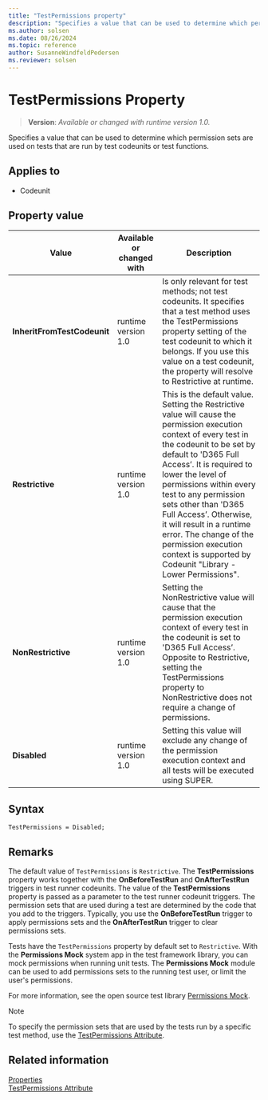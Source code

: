```yaml
---
title: "TestPermissions property"
description: "Specifies a value that can be used to determine which permission sets are used on tests that are run by test codeunits or test functions."
ms.author: solsen
ms.date: 08/26/2024
ms.topic: reference
author: SusanneWindfeldPedersen
ms.reviewer: solsen
---
```

[//]: # (START>DO_NOT_EDIT)
[//]: # (IMPORTANT:Do not edit any of the content between here and the END>DO_NOT_EDIT.)
[//]: # (Any modifications should be made in the .xml files in the ModernDev repo.)
# TestPermissions Property
> **Version**: _Available or changed with runtime version 1.0._

Specifies a value that can be used to determine which permission sets are used on tests that are run by test codeunits or test functions.

## Applies to
-   Codeunit

## Property value

|Value|Available or changed with|Description|
|-----------|-----------|---------------------------------------|
|**InheritFromTestCodeunit**|runtime version 1.0|Is only relevant for test methods; not test codeunits. It specifies that a test method uses the TestPermissions property setting of the test codeunit to which it belongs. If you use this value on a test codeunit, the property will resolve to Restrictive at runtime.|
|**Restrictive**|runtime version 1.0|This is the default value. Setting the Restrictive value will cause the permission execution context of every test in the codeunit to be set by default to 'D365 Full Access’. It is required to lower the level of permissions within every test to any permission sets other than 'D365 Full Access’. Otherwise, it will result in a runtime error. The change of the permission execution context is supported by  Codeunit "Library - Lower Permissions".|
|**NonRestrictive**|runtime version 1.0|Setting the NonRestrictive value will cause that the permission execution context of every test in the codeunit is set to 'D365 Full Access’. Opposite to Restrictive, setting the TestPermissions property to NonRestrictive does not require a change of permissions.|
|**Disabled**|runtime version 1.0|Setting this value will exclude any change of the permission execution context and all tests will be executed using SUPER.|

[//]: # (IMPORTANT: END>DO_NOT_EDIT)


## Syntax

```AL
TestPermissions = Disabled;
```

## Remarks

The default value of `TestPermissions` is `Restrictive`. The **TestPermissions** property works together with the **OnBeforeTestRun** and **OnAfterTestRun** triggers in test runner codeunits. The value of the **TestPermissions** property is passed as a parameter to the test runner codeunit triggers. The permission sets that are used during a test are determined by the code that you add to the triggers. Typically, you use the **OnBeforeTestRun** trigger to apply permissions sets and the **OnAfterTestRun** trigger to clear permissions sets.

Tests have the `TestPermissions` property by default set to `Restrictive`. With the **Permissions Mock** system app in the test framework library, you can mock permissions when running unit tests. The **Permissions Mock** module can be used to add permissions sets to the running test user, or limit the user's permissions.

For more information, see the open source test library [Permissions Mock](https://github.com/microsoft/BCApps/tree/main/src/Tools/Test%20Framework/Test%20Libraries/Permissions%20Mock).

> [!NOTE]  
> To specify the permission sets that are used by the tests run by a specific test method, use the [TestPermissions Attribute](/dynamics365/business-central/dev-itpro/developer/attributes/devenv-testpermissions-attribute).

## Related information

[Properties](devenv-properties.md)  
[TestPermissions Attribute](/dynamics365/business-central/dev-itpro/developer/attributes/devenv-testpermissions-attribute)  
